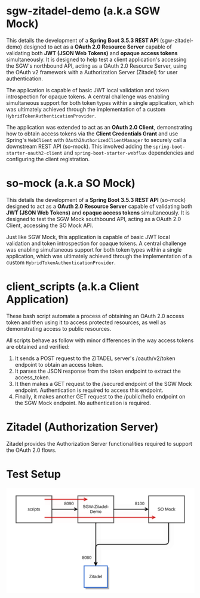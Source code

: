 # sgw-zitadel-demo (a.k.a SGW Mock)

This details the development of a **Spring Boot 3.5.3 REST API** (sgw-zitadel-demo) designed to act as a **OAuth 2.0 Resource Server** capable of validating both **JWT (JSON Web Tokens)** and **opaque access tokens** simultaneously. It is designed to help test a client application's accessing the SGW's northbound API, acting as a OAuth 2.0 Resource Server, using the OAuth v2 framework with a Authorization Server (Zitadel) for user authentication. 

The application is capable of basic JWT local validation and token introspection for opaque tokens. A central challenge was enabling simultaneous support for both token types within a single application, which was ultimately achieved through the implementation of a custom `HybridTokenAuthenticationProvider`.

The application was extended to act as an **OAuth 2.0 Client**, demonstrating how to obtain access tokens via the **Client Credentials Grant** and use Spring's `WebClient` with `OAuth2AuthorizedClientManager` to securely call a downstream REST API (so-mock). This involved adding the `spring-boot-starter-oauth2-client` and `spring-boot-starter-webflux` dependencies and configuring the client registration.

# so-mock (a.k.a SO Mock)

This details the development of a **Spring Boot 3.5.3 REST API** (so-mock) designed to act as a **OAuth 2.0 Resource Server** capable of validating both **JWT (JSON Web Tokens)** and **opaque access tokens** simultaneously. It is designed to test the SGW Mock southbound API, acting as a OAuth 2.0 Client, accessing the SO Mock API.

Just like SGW Mock, this application is capable of basic JWT local validation and token introspection for opaque tokens. A central challenge was enabling simultaneous support for both token types within a single application, which was ultimately achieved through the implementation of a custom `HybridTokenAuthenticationProvider`.

# client_scripts (a.k.a Client Application)

These bash script automate a process of obtaining an OAuth 2.0 access token and then using it to access protected resources, as well as demonstrating access to public resources.

All scripts behave as follow with minor differences in the way access tokens are obtained and verified:

1. It sends a POST request to the ZITADEL server's /oauth/v2/token endpoint to obtain an access token.
2. It parses the JSON response from the token endpoint to extract the access_token.
3. It then makes a GET request to the /secured endpoint of the SGW Mock endpoint. Authentication is required to access this endpoint.
4. Finally, it makes another GET request to the /public/hello endpoint on the SGW Mock endpoint. No authentication is required.

# Zitadel (Authorization Server)

Zitadel provides the Authorization Server functionalities required to support the OAuth 2.0 flows.

# Test Setup

![Test-Setup](./documentation/test_setup.PNG)
 
